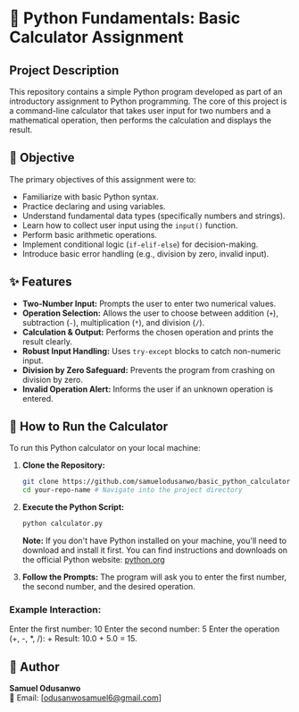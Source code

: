 # 🐍 Python Fundamentals: Basic Calculator Assignment

## Project Description
This repository contains a simple Python program developed as part of an introductory assignment to Python programming. The core of this project is a command-line calculator that takes user input for two numbers and a mathematical operation, then performs the calculation and displays the result.

## 🎯 Objective
The primary objectives of this assignment were to:
* Familiarize with basic Python syntax.
* Practice declaring and using variables.
* Understand fundamental data types (specifically numbers and strings).
* Learn how to collect user input using the `input()` function.
* Perform basic arithmetic operations.
* Implement conditional logic (`if-elif-else`) for decision-making.
* Introduce basic error handling (e.g., division by zero, invalid input).

## ✨ Features
* **Two-Number Input:** Prompts the user to enter two numerical values.
* **Operation Selection:** Allows the user to choose between addition (`+`), subtraction (`-`), multiplication (`*`), and division (`/`).
* **Calculation & Output:** Performs the chosen operation and prints the result clearly.
* **Robust Input Handling:** Uses `try-except` blocks to catch non-numeric input.
* **Division by Zero Safeguard:** Prevents the program from crashing on division by zero.
* **Invalid Operation Alert:** Informs the user if an unknown operation is entered.

## 🚀 How to Run the Calculator
To run this Python calculator on your local machine:

1.  **Clone the Repository:**
    ```bash
    git clone https://github.com/samuelodusanwo/basic_python_calculator.git
    cd your-repo-name # Navigate into the project directory
    ```

2.  **Execute the Python Script:**
    ```bash
    python calculator.py
    ```

     **Note:** If you don't have Python installed on your machine, you'll need to download and install it first. You can find instructions and downloads on the official Python website: [python.org](https://www.python.org/downloads/)

3.  **Follow the Prompts:**
    The program will ask you to enter the first number, the second number, and the desired operation.

### Example Interaction:

Enter the first number: 10
Enter the second number: 5
Enter the operation (+, -, *, /): +
Result: 10.0 + 5.0 = 15.

## **👤 Author**

**Samuel Odusanwo**  
📧 Email: [odusanwosamuel6@gmail.com]  
